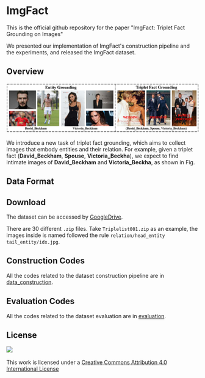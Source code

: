 # ImgFact

This is the official github repository for the paper "ImgFact: Triplet Fact Grounding on Images"

We presented our implementation of ImgFact's construction pipeline and the experiments, and released the ImgFact dataset.


## Overview

<img src="imgs/motivation.jpg"/>

We introduce a new task of triplet fact grounding, which aims to collect images that embody entities and their relation. For example, given a triplet fact (**David_Beckham**, **Spouse**, **Victoria_Beckha**), we expect to find intimate images of **David_Beckham** and **Victoria_Beckha**, as shown in Fig. 

## Data Format

## Download
The dataset can be accessed by [GoogleDrive](https://drive.google.com/drive/folders/17MWnf1hQFuOLJ-8iIe0w7Culhy2DJBzE?usp=sharing).

There are 30 different `.zip` files. Take `Triplelist001.zip` as an example, the images inside is named followed the rule `relation/head_entity tail_entity/idx.jpg`.

## Construction Codes
All the codes related to the dataset construction pipeline are in [data_construction](https://github.com/kleinercubs/ImgFact/tree/main/dataset_construction).

## Evaluation Codes
All the codes related to the dataset evaluation are in [evaluation](https://github.com/kleinercubs/ImgFact/tree/main/evaluation).

## License
[![](https://i.creativecommons.org/l/by/4.0/88x31.png)](http://creativecommons.org/licenses/by/4.0/)

This work is licensed under a [Creative Commons Attribution 4.0 International License](http://creativecommons.org/licenses/by/4.0/)
